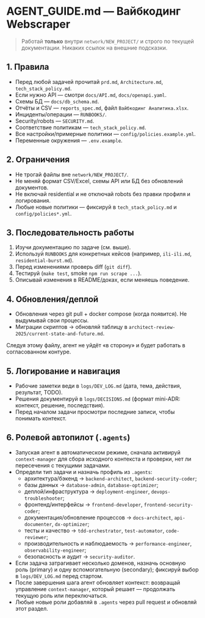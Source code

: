 # AGENT_GUIDE.md — Вайбкодинг Webscraper

> Работай **только** внутри `network/NEW_PROJECT/` и строго по текущей документации. Никаких ссылок на внешние подсказки.

## 1. Правила
- Перед любой задачей прочитай `prd.md`, `Architecture.md`, `tech_stack_policy.md`.
- Если нужно API — смотри `docs/API.md`, `docs/openapi.yaml`.
- Схемы БД — `docs/db_schema.md`.
- Отчёты и CSV — `reports_spec.md`, файл `Вайбкодинг Аналитика.xlsx`.
- Инциденты/операции — `RUNBOOKS/`.
- Security/robots — `SECURITY.md`.
- Соответствие политикам — `tech_stack_policy.md`.
- Все настройки/примерные политики — `config/policies.example.yml`.
- Переменные окружения — `.env.example`.

## 2. Ограничения
- Не трогай файлы вне `network/NEW_PROJECT/`.
- Не меняй формат CSV/Excel, схемы API или БД без обновлений документов.
- Не включай residential и не отключай robots без правки профиля и логирования.
- Любые новые политики — фиксируй в `tech_stack_policy.md` и `config/policies*.yml`.

## 3. Последовательность работы
1. Изучи документацию по задаче (см. выше).
2. Используй `RUNBOOKS` для конкретных кейсов (например, `ili-ili.md`, `residential-burst.md`).
3. Перед изменениями проверь diff (`git diff`).
4. Тестируй (`make test`, smoke `npm run scrape ...`).
5. Описывай изменения в README/доках, если меняешь поведение.

## 4. Обновления/деплой
- Обновления через git pull + docker compose (когда появится). Не выдумывай свои процессы.
- Миграции скриптов → обновляй таблицу в `architect-review-2025/current-state-and-future.md`.

Следуя этому файлу, агент не уйдёт «в сторону» и будет работать в согласованном контуре.
## 5. Логирование и навигация
- Рабочие заметки веди в `logs/DEV_LOG.md` (дата, тема, действия, результат, TODO).
- Решения документируй в `logs/DECISIONS.md` (формат mini-ADR: контекст, решение, последствия).
- Перед началом задачи просмотри последние записи, чтобы понимать контекст.

## 6. Ролевой автопилот (`.agents`)
- Запуская агент в автоматическом режиме, сначала активируй `context-manager` для сбора исходного контекста и проверки, нет ли пересечения с текущими задачами.
- Определи тип задачи и назначь профиль из `.agents`:
  - архитектура/бэкенд → `backend-architect`, `backend-security-coder`;
  - базы данных → `database-admin`, `database-optimizer`;
  - деплой/инфраструктура → `deployment-engineer`, `devops-troubleshooter`;
  - фронтенд/интерфейсы → `frontend-developer`, `frontend-security-coder`;
  - документация/обновление процессов → `docs-architect`, `api-documenter`, `dx-optimizer`;
  - тесты и качество → `tdd-orchestrator`, `test-automator`, `code-reviewer`;
  - производительность и наблюдаемость → `performance-engineer`, `observability-engineer`;
  - безопасность и аудит → `security-auditor`.
- Если задача затрагивает несколько доменов, назначь основную роль (primary) и одну вспомогательную (secondary); фиксируй выбор в `logs/DEV_LOG.md` перед стартом.
- После завершения шага агент обновляет контекст: возвращай управление `context-manager`, который решает — продолжать текущую роль или переключаться.
- Любые новые роли добавляй в `.agents` через pull request и обновляй этот раздел.
